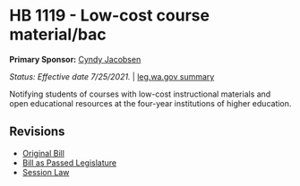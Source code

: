 # HB 1119 - Low-cost course material/bac
**Primary Sponsor:** [Cyndy Jacobsen](/person/leg/cyndy.jacobsen.md)

*Status: Effective date 7/25/2021.* | [leg.wa.gov summary](https://app.leg.wa.gov/billsummary?BillNumber=1119&Year=2021)

Notifying students of courses with low-cost instructional materials and open educational resources at the four-year institutions of higher education.

## Revisions
* [Original Bill](1/)
* [Bill as Passed Legislature](1/)
* [Session Law](1/)
